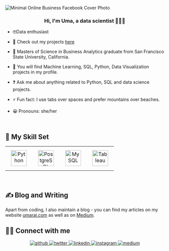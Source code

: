 
![Minimal Online Business Facebook Cover Photo](https://user-images.githubusercontent.com/105756607/179055797-b9cf8725-25e9-4e24-aa04-da86f3c05f27.png)

  

### <div align="center">Hi, I'm Uma, a data scientist 👨‍💻🚀</div>  
  

- 🤓Data enthusiast


- 🧮 Check out my projects [here](https://umathedatascientist.github.io/Portfolio/)


- 🔭 Masters of Science in Business Analytics graduate from San Francisco State University, California.
  

- 🌱 You will find Machine Learning, SQL, Python, Data Visualization projects in my profile.
  

- ❓ Ask me about anything related to Python, SQL and data science projects.  
  

- ⚡ Fun fact: I use tabs over spaces and prefer mountains over beaches.


- 😀 Pronouns: she/her
 

<br/>  


## 💪 My Skill Set  
<table>
  
<tr>
  
  <td valign="top" width="25%">

<div align="center">  
<img style="margin: 10px" src="https://profilinator.rishav.dev/skills-assets/python-original.svg" alt="Python" height="50" />  
</div>  

</td>
  
  <td valign="top" width="25%">

<div align="center">  
  <img style="margin: 10px" src="https://profilinator.rishav.dev/skills-assets/postgresql-original-wordmark.svg" alt="PostgreSQL" height="50" />  

</div>

</td><td valign="top" width="25%">

<div align="center">  
  <img style="margin: 10px" src="https://profilinator.rishav.dev/skills-assets/mysql-original-wordmark.svg" alt="MySQL" height="50" />  

</div>

</td><td valign="top" width="25%">

<div align="center">  
<img style="margin: 10px" src="https://profilinator.rishav.dev/skills-assets/tableau.svg" alt="Tableau" height="50" />  

</div>

</td>
  
  
  </tr></table>  

<br/>  

## ✍️ Blog and Writing
Apart from coding, I also maintain a blog - you can find my articles on my website <a href = "https://www.umaraj.com/">umaraj.com</a> as well as on <a href="https://medium.com/@umaraj_datascientist" target="_blank">Medium</a>. 

## 🤝🏼 Connect with me  
<div align="center">
<a href="[https://github.com/umaraj033107](https://github.com/umathedatascientist)" target="_blank">
<img src=https://img.shields.io/badge/github-%2324292e.svg?&style=for-the-badge&logo=github&logoColor=white alt=github style="margin-bottom: 5px;" />
</a>
<a href="https://twitter.com/umasudh" target="_blank">
<img src=https://img.shields.io/badge/twitter-%2300acee.svg?&style=for-the-badge&logo=twitter&logoColor=white alt=twitter style="margin-bottom: 5px;" />
</a>
<a href="https://linkedin.com/in/umarajagopalan" target="_blank">
<img src=https://img.shields.io/badge/linkedin-%231E77B5.svg?&style=for-the-badge&logo=linkedin&logoColor=white alt=linkedin style="margin-bottom: 5px;" />
</a>
<a href="https://instagram.com/uma_rajagopalan" target="_blank">
<img src=https://img.shields.io/badge/instagram-%23000000.svg?&style=for-the-badge&logo=instagram&logoColor=white alt=instagram style="margin-bottom: 5px;" />
</a>
<a href="https://medium.com/@umaraj_datascientist" target="_blank">
<img src=https://img.shields.io/badge/medium-%23292929.svg?&style=for-the-badge&logo=medium&logoColor=white alt=medium style="margin-bottom: 5px;" />
</a>  
</div>  
  


  

<br/>  



<br/>  

<div align="center"></div>
<br />
